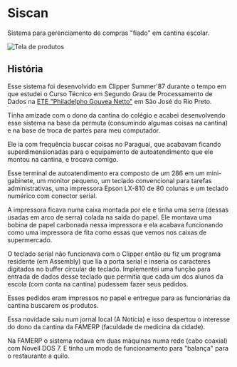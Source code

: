 # Siscan

Sistema para gerenciamento de compras "fiado" em cantina escolar.

![Tela de produtos](https://github.com/osantana/siscan/tela.png "Tela de produtos")

## História

Esse sistema foi desenvolvido em Clipper Summer'87 durante o tempo em que
estudei o Curso Técnico em Segundo Grau de Processamento de Dados na [ETE
"Philadelpho Gouvea Netto"](http://www.philadelpho.com.br/) em São José do Rio
Preto.

Tinha amizade com o dono da cantina do colégio e acabei desenvolvendo esse
sistema na base da permuta (consumindo algumas coisas na cantina) e na base de
troca de partes para meu computador.

Ele ia com frequência buscar coisas no Paraguai, que acabavam ficando
superdimensionadas para o equipamento de autoatendimento que ele montou na
cantina, e trocava comigo.

Esse terminal de autoatendimento era composto de um 286 em um mini-gabinete, um
monitor pequeno, um teclado convencional para tarefas administrativas, uma
impressora Epson LX-810 de 80 colunas e um teclado numérico com conector
serial.

A impressora ficava numa caixa montada por ele e tinha uma serra (dessas usadas
em arco de serra) colada na saída do papel. Ele montava uma bobina de papel
carbonada nessa impressora e ela acabava funcionando como uma impressora de
fita como essas que vemos nos caixas de supermercado.

O teclado serial não funcionava com o Clipper então eu fiz um programa
residente (em Assembly) que lia a porta serial e inseria os caracteres
digitados no buffer circular de teclado. Implementei uma função para entrada de
dados desse teclado que permitia que cada um dos alunos da escola (com conta na
cantina) pudessem fazer seus pedidos.

Esses pedidos eram impressos no papel e entregue para as funcionárias da
cantina buscarem os produtos.

Essa novidade saiu num jornal local (A Notícia) e isso despertou o interesse do
dono da cantina da FAMERP (faculdade de medicina da cidade).

Na FAMERP o sistema rodava em duas máquinas numa rede (cabo coaxial) com Novell
DOS 7. E tinha um modo de funcionamento para "balança" para o restaurante a
quilo.

